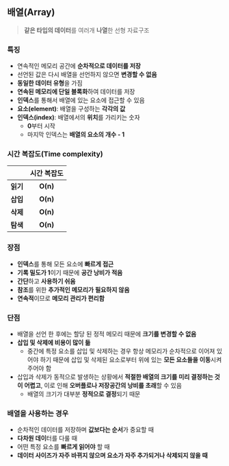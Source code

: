 ## 배열(Array)

> **같은 타입의 데이터**를 여러개 **나열**한 선형 자료구조

### 특징
- 연속적인 메모리 공간에 **순차적으로 데이터를 저장**
- 선언된 값은 다시 배열을 선언하지 않으면 **변경할 수 없음**
- **동일한 데이터 유형**을 가짐
- **연속된 메모리에 단일 블록화**하여 데이터를 저장
- **인덱스**를 통해서 배열에 있는 요소에 접근할 수 있음
- **요소(element)**: 배열을 구성하는 **각각의 값**
- **인덱스(index)**: 배열에서의 **위치**를 가리키는 숫자
    - **0**부터 시작
    - 마지막 인덱스는 **배열의 요소의 개수 - 1**

### 시간 복잡도(Time complexity)

|               | **시간 복잡도**   | 
| :-----------------: | :------:  |
| **읽기** | **O(n)** |
| **삽입** | **O(n)** |
| **삭제** | **O(n)** |
| **탐색** | **O(n)** |

### 장점
- **인덱스**를 통해 모든 요소에 **빠르게 접근**
- **기록 밀도가 1**이기 때문에 **공간 낭비가 적음**
- **간단**하고 **사용하기 쉬움**
- **참조**를 위한 **추가적인 메모리가 필요하지 않음**
- **연속적**이므로 **메모리 관리가 편리함**

### 단점
- 배열을 선언 한 후에는 할당 된 정적 메모리 때문에 **크기를 변경할 수 없음**
- **삽입 및 삭제에 비용이 많이 듦**
    - 중간에 특정 요소를 삽입 및 삭제하는 경우 항상 메모리가 순차적으로 이어져 있어야 하기 때문에 삽입 및 삭제된 요소로부터 위에 있는 **모든 요소들을 이동**시켜주어야 함
- 삽입과 삭제가 동적으로 발생하는 상황에서 **적절한 배열의 크기를 미리 결정하는 것이 어렵고**, 이로 인해 **오버플로나 저장공간의 낭비를 초래**할 수 있음
    - 배열의 크기가 대부분 **정적으로 결정**되기 때문

### 배열을 사용하는 경우
- 순차적인 데이터를 저장하며 **값보다는 순서**가 중요할 때
- **다차원 데이**터를 다룰 때
- 어떤 특정 요소를 **빠르게 읽어야** 할 때
- **데이터 사이즈가 자주 바뀌지 않으며 요소가 자주 추가되거나 삭제되지 않을 때**